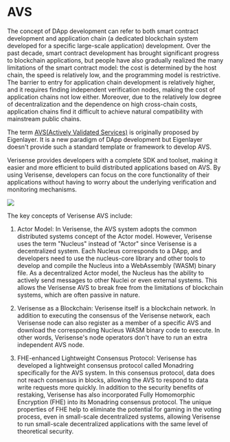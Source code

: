 # AVS 

The concept of DApp development can refer to both smart contract development and application chain (a dedicated blockchain system developed for a specific large-scale application) development. Over the past decade, smart contract development has brought significant progress to blockchain applications, but people have also gradually realized the many limitations of the smart contract model: the cost is determined by the host chain, the speed is relatively low, and the programming model is restrictive. The barrier to entry for application chain development is relatively higher, and it requires finding independent verification nodes, making the cost of application chains not low either. Moreover, due to the relatively low degree of decentralization and the dependence on high cross-chain costs, application chains find it difficult to achieve natural compatibility with mainstream public chains.

The term [AVS(Actively Validated Services)](https://docs.eigenlayer.xyz/eigenlayer/avs-guides/avs-developer-guide#what-is-an-avs) is originally proposed by Eigenlayer. It is a new paradigm of DApp development but Eigenlayer doesn't provide such a standard template or framework to develop AVS.

Verisense provides developers with a complete SDK and toolset, making it easier and more efficient to build distributed applications based on AVS. By using Verisense, developers can focus on the core functionality of their applications without having to worry about the underlying verification and monitoring mechanisms.

![](https://raw.githubusercontent.com/verisense-network/verisense-docs/master/assets/avs-overview.png)

The key concepts of Verisense AVS include:

1. Actor Model: In Verisense, the AVS system adopts the common distributed systems concept of the Actor model. However, Verisense uses the term "Nucleus" instead of "Actor" since Verisense is a decentralized system. Each Nucleus corresponds to a DApp, and developers need to use the nucleus-core library and other tools to develop and compile the Nucleus into a WebAssembly (WASM) binary file. As a decentralized Actor model, the Nucleus has the ability to actively send messages to other Nuclei or even external systems. This allows the Verisense AVS to break free from the limitations of blockchain systems, which are often passive in nature.

2. Verisense as a Blockchain: Verisense itself is a blockchain network. In addition to executing the consensus of the Verisense network, each Verisense node can also register as a member of a specific AVS and download the corresponding Nucleus WASM binary code to execute. In other words, Verisense's node operators don't have to run an extra independent AVS node.

3. FHE-enhanced Lightweight Consensus Protocol: Verisense has developed a lightweight consensus protocol called Monadring specifically for the AVS system. In this consensus protocol, data does not reach consensus in blocks, allowing the AVS to respond to data write requests more quickly. In addition to the security benefits of restaking, Verisense has also incorporated Fully Homomorphic Encryption (FHE) into its Monadring consensus protocol. The unique properties of FHE help to eliminate the potential for gaming in the voting process, even in small-scale decentralized systems, allowing Verisense to run small-scale decentralized applications with the same level of theoretical security.

